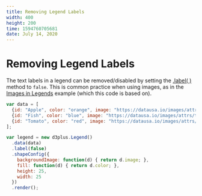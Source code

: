```yaml
---
title: Removing Legend Labels
width: 400
height: 200
time: 1594760705681
date: July 14, 2020
---
```


[width]: 400
[height]: 200

# Removing Legend Labels

The text labels in a legend can be removed/disabled by setting the [.label( )](http://d3plus.org/docs/#Legend.label) method to `false`. This is common practice when using images, as in the [Images in Legends](http://d3plus.org/examples/d3plus-legend/legend-image/) example (which this code is based on).

```js
var data = [
  {id: "Apple", color: "orange", image: "https://datausa.io/images/attrs/thing_apple.png"},
  {id: "Fish", color: "blue", image: "https://datausa.io/images/attrs/thing_fish.png"},
  {id: "Tomato", color: "red", image: "https://datausa.io/images/attrs/thing_tomato.png"}
];

var legend = new d3plus.Legend()
  .data(data)
  .label(false)
  .shapeConfig({
    backgroundImage: function(d) { return d.image; },
    fill: function(d) { return d.color; },
    height: 25,
    width: 25
  })
  .render();
```
